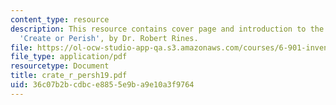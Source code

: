 ```yaml
---
content_type: resource
description: This resource contains cover page and introduction to the course textbook,
  'Create or Perish', by Dr. Robert Rines.
file: https://ol-ocw-studio-app-qa.s3.amazonaws.com/courses/6-901-inventions-and-patents-fall-2005/36c07b2bcdbce8855e9ba9e10a3f9764_crate_r_persh19.pdf
file_type: application/pdf
resourcetype: Document
title: crate_r_persh19.pdf
uid: 36c07b2b-cdbc-e885-5e9b-a9e10a3f9764
---
```

